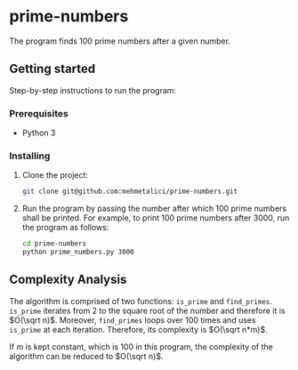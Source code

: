 # prime-numbers
The program finds 100 prime numbers after a given number.

## Getting started
Step-by-step instructions to run the program:
### Prerequisites
- Python 3

### Installing
1. Clone the project:
    ```bash
    git clone git@github.com:mehmetalici/prime-numbers.git
    ```
2. Run the program by passing the number after which 100 prime numbers shall be printed. For example, to print 100 prime numbers after 3000, run the program as follows:
    ```bash
    cd prime-numbers
    python prime_numbers.py 3000
    ```

## Complexity Analysis
The algorithm is comprised of two functions: `is_prime` and `find_primes`. `is_prime` iterates from 2 to the square root of the number and therefore it is $O(\sqrt n)$. Moreover, `find_primes` loops over 100 times and uses `is_prime` at each iteration. Therefore, its complexity is $O(\sqrt n*m)$. 

If $m$ is kept constant, which is 100 in this program, the complexity of the algorithm can be reduced to $O(\sqrt n)$.   
